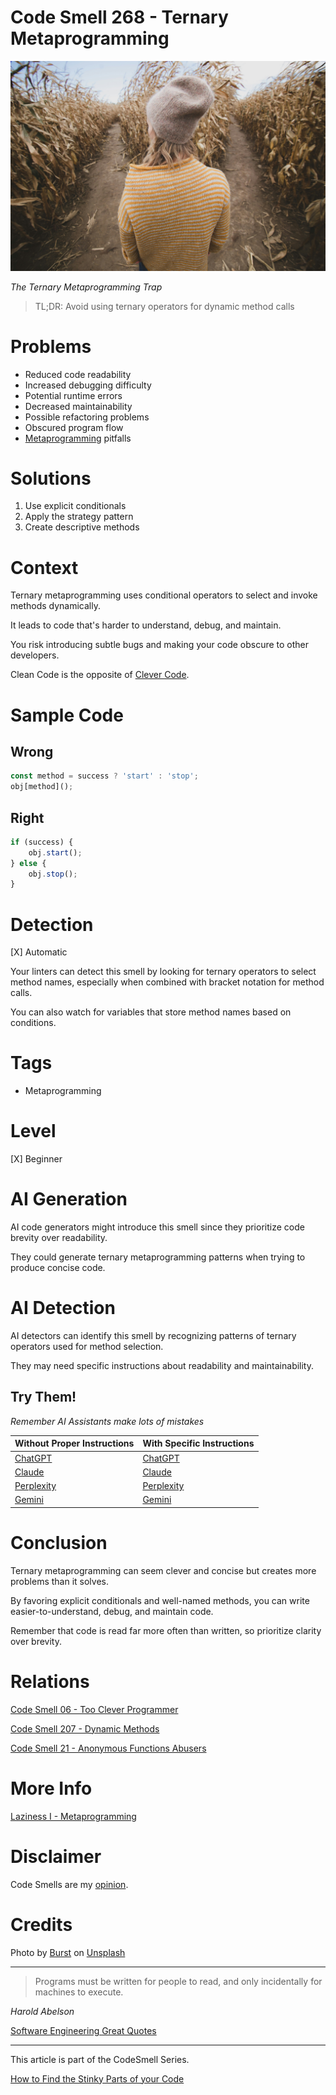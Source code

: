 # Code Smell 268 - Ternary Metaprogramming

![Code Smell 268 - Ternary Metaprogramming](Code%20Smell%20268%20-%20Ternary%20Metaprogramming.jpg)

*The Ternary Metaprogramming Trap*

> TL;DR: Avoid using ternary operators for dynamic method calls

# Problems

- Reduced code readability
- Increased debugging difficulty
- Potential runtime errors
- Decreased maintainability
- Possible refactoring problems
- Obscured program flow
- [Metaprogramming](https://github.com/mcsee/Software-Design-Articles/tree/main/Articles/Theory/Laziness%20I%20-%20Metaprogramming/readme.md) pitfalls

# Solutions

1. Use explicit conditionals
2. Apply the strategy pattern
3. Create descriptive methods

# Context

Ternary metaprogramming uses conditional operators to select and invoke methods dynamically. 

It leads to code that's harder to understand, debug, and maintain. 

You risk introducing subtle bugs and making your code obscure to other developers.

Clean Code is the opposite of [Clever Code](https://github.com/mcsee/Software-Design-Articles/tree/main/Articles/Code%20Smells/Code%20Smell%2006%20-%20Too%20Clever%20Programmer/readme.md).

# Sample Code

## Wrong

[Gist Url]: # (https://gist.github.com/mcsee/c9358a49673ff171d4e6ee820cd38db5)

```javascript
const method = success ? 'start' : 'stop';
obj[method]();
```

## Right

[Gist Url]: # (https://gist.github.com/mcsee/3b0d3f749a608dcb64814b921a5c7e43)

```javascript
if (success) {
    obj.start();
} else {
    obj.stop();
}
```

# Detection

[X] Automatic 

Your linters can detect this smell by looking for ternary operators to select method names, especially when combined with bracket notation for method calls. 

You can also watch for variables that store method names based on conditions.

# Tags

- Metaprogramming

# Level

[X] Beginner

# AI Generation

AI code generators might introduce this smell since they prioritize code brevity over readability. 

They could generate ternary metaprogramming patterns when trying to produce concise code.

# AI Detection

AI detectors can identify this smell by recognizing patterns of ternary operators used for method selection. 

They may need specific instructions about readability and maintainability.

## Try Them!

*Remember AI Assistants make lots of mistakes*

| Without Proper Instructions    | With Specific Instructions |
| -------- | ------- |
| [ChatGPT](https://chat.openai.com/?q=Correct+and+explain+this+code%3A+%60%60%60javascript%0D%0Aconst+method+%3D+success+%3F+%27start%27+%3A+%27stop%27%3B%0D%0Aobj%5Bmethod%5D%28%29%3B%0D%0A%60%60%60) | [ChatGPT](https://chat.openai.com/?q=Remove+metaprogramming+usage%3A+%60%60%60javascript%0D%0Aconst+method+%3D+success+%3F+%27start%27+%3A+%27stop%27%3B%0D%0Aobj%5Bmethod%5D%28%29%3B%0D%0A%60%60%60) |
| [Claude](https://claude.ai/new?q=Correct+and+explain+this+code%3A+%60%60%60javascript%0D%0Aconst+method+%3D+success+%3F+%27start%27+%3A+%27stop%27%3B%0D%0Aobj%5Bmethod%5D%28%29%3B%0D%0A%60%60%60) | [Claude](https://claude.ai/new?q=Remove+metaprogramming+usage%3A+%60%60%60javascript%0D%0Aconst+method+%3D+success+%3F+%27start%27+%3A+%27stop%27%3B%0D%0Aobj%5Bmethod%5D%28%29%3B%0D%0A%60%60%60) |
| [Perplexity](https://perplexity.ai/?q=Correct+and+explain+this+code%3A+%60%60%60javascript%0D%0Aconst+method+%3D+success+%3F+%27start%27+%3A+%27stop%27%3B%0D%0Aobj%5Bmethod%5D%28%29%3B%0D%0A%60%60%60) | [Perplexity](https://perplexity.ai/?q=Remove+metaprogramming+usage%3A+%60%60%60javascript%0D%0Aconst+method+%3D+success+%3F+%27start%27+%3A+%27stop%27%3B%0D%0Aobj%5Bmethod%5D%28%29%3B%0D%0A%60%60%60) |
| [Gemini](https://gemini.google.com/?q=Correct+and+explain+this+code%3A+%60%60%60javascript%0D%0Aconst+method+%3D+success+%3F+%27start%27+%3A+%27stop%27%3B%0D%0Aobj%5Bmethod%5D%28%29%3B%0D%0A%60%60%60) | [Gemini](https://gemini.google.com/?q=Remove+metaprogramming+usage%3A+%60%60%60javascript%0D%0Aconst+method+%3D+success+%3F+%27start%27+%3A+%27stop%27%3B%0D%0Aobj%5Bmethod%5D%28%29%3B%0D%0A%60%60%60) | 

# Conclusion

Ternary metaprogramming can seem clever and concise but creates more problems than it solves. 

By favoring explicit conditionals and well-named methods, you can write easier-to-understand, debug, and maintain code.

Remember that code is read far more often than written, so prioritize clarity over brevity.

# Relations

[Code Smell 06 - Too Clever Programmer](https://github.com/mcsee/Software-Design-Articles/tree/main/Articles/Code%20Smells/Code%20Smell%2006%20-%20Too%20Clever%20Programmer/readme.md)

[Code Smell 207 - Dynamic Methods](https://github.com/mcsee/Software-Design-Articles/tree/main/Articles/Code%20Smells/Code%20Smell%20207%20-%20Dynamic%20Methods/readme.md)

[Code Smell 21 - Anonymous Functions Abusers](https://github.com/mcsee/Software-Design-Articles/tree/main/Articles/Code%20Smells/Code%20Smell%2021%20-%20Anonymous%20Functions%20Abusers/readme.md)

# More Info

[Laziness I - Metaprogramming](https://github.com/mcsee/Software-Design-Articles/tree/main/Articles/Theory/Laziness%20I%20-%20Metaprogramming/readme.md)

# Disclaimer

Code Smells are my [opinion](https://github.com/mcsee/Software-Design-Articles/tree/main/Articles/Blogging/I%20Wrote%20More%20than%2090%20Articles%20on%202021%20Here%20is%20What%20I%20Learned/readme.md).

# Credits

Photo by [Burst](https://unsplash.com/@burst) on [Unsplash](https://unsplash.com/photos/woman-standing-in-brown-field-while-looking-sideways-aoN3HWLbhdI)  
  
* * *

> Programs must be written for people to read, and only incidentally for machines to execute.

_Harold Abelson_
 
[Software Engineering Great Quotes](https://github.com/mcsee/Software-Design-Articles/tree/main/Articles/Quotes/Software%20Engineering%20Great%20Quotes/readme.md)

* * *

This article is part of the CodeSmell Series.

[How to Find the Stinky Parts of your Code](https://github.com/mcsee/Software-Design-Articles/tree/main/Articles/Code%20Smells/How%20to%20Find%20the%20Stinky%20parts%20of%20your%20Code/readme.md)